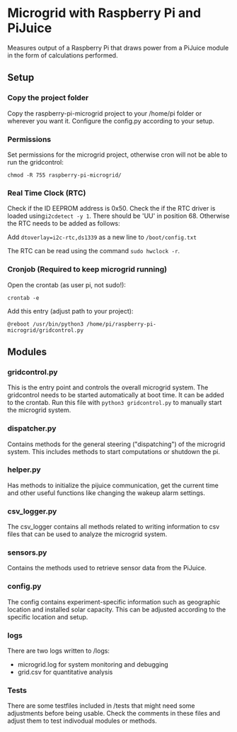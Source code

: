 # Microgrid with Raspberry Pi and PiJuice

Measures output of a Raspberry Pi that draws power from a PiJuice module in the form of calculations performed.


## Setup

### Copy the project folder
Copy the raspberry-pi-microgrid project to your /home/pi folder or wherever you want it. Configure
the config.py according to your setup. 

### Permissions
Set permissions for the microgrid project, otherwise cron will not
be able to run the gridcontrol:

`chmod -R 755 raspberry-pi-microgrid/`

### Real Time Clock (RTC)

Check if the ID EEPROM address is 0x50. Check the if the RTC driver is loaded
using`i2cdetect -y 1`. There should be 'UU' in position 68. Otherwise the RTC needs
to be added as follows:

Add `dtoverlay=i2c-rtc,ds1339` as a new line to `/boot/config.txt`

The RTC can be read using the command `sudo hwclock -r`. 

### Cronjob (Required to keep microgrid running) 

Open the crontab (as user pi, not sudo!):

`crontab -e`

Add this entry (adjust path to your project):

`@reboot /usr/bin/python3 /home/pi/raspberry-pi-microgrid/gridcontrol.py`



## Modules

### gridcontrol.py

This is the entry point and controls the overall microgrid system. The
gridcontrol needs to be started automatically at boot time. It can
be added to the crontab. Run this file with `python3 gridcontrol.py`
to manually start the microgrid system. 

### dispatcher.py

Contains methods for the general steering ("dispatching") of the microgrid system. This includes methods to start
computations or shutdown the pi.

### helper.py

Has methods to initialize the pijuice communication, get the current time and other useful functions
like changing the wakeup alarm settings.

### csv_logger.py

The csv_logger contains all methods related to writing information to csv files that can be used to analyze the
microgrid system.

### sensors.py

Contains the methods used to retrieve sensor data from the PiJuice.

### config.py

The config contains experiment-specific information such as geographic location and installed solar capacity. This can
be adjusted according to the specific location and setup.

### logs
There are two logs written to /logs:
- microgrid.log for system monitoring and debugging
- grid.csv for quantitative analysis

### Tests
There are some testfiles included in /tests that might need
some adjustments before being usable. Check the comments in these
files and adjust them to test indivodual modules or
methods. 
